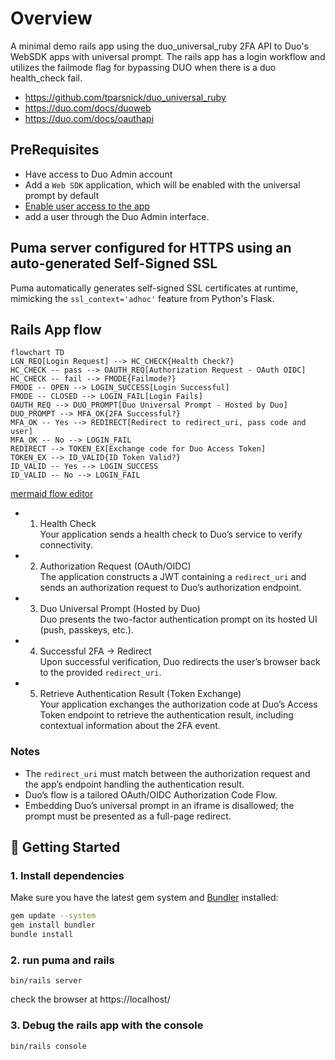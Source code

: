 
# Overview

A minimal demo rails app using the duo_universal_ruby 2FA API to Duo's WebSDK apps with universal prompt.
The rails app has a login workflow and utilizes the failmode flag for bypassing DUO when there is a duo health_check fail.

- https://github.com/tparsnick/duo_universal_ruby
- https://duo.com/docs/duoweb
- https://duo.com/docs/oauthapi

## PreRequisites
- Have access to Duo Admin account
- Add a `Web SDK` application, which will be enabled with the universal prompt by default
- [Enable user access to the app](https://duo.com/docs/protecting-applications#user-access)
- add a user through the Duo Admin interface.

## Puma server configured for HTTPS using an auto-generated Self-Signed SSL
Puma automatically generates self-signed SSL certificates at runtime, mimicking the `ssl_context='adhoc'` feature from Python's Flask.

## Rails App flow

```mermaid
flowchart TD
LGN_REQ[Login Request] --> HC_CHECK{Health Check?}
HC_CHECK -- pass --> OAUTH_REQ[Authorization Request - OAuth OIDC]
HC_CHECK -- fail --> FMODE{Failmode?}
FMODE -- OPEN --> LOGIN_SUCCESS[Login Successful]
FMODE -- CLOSED --> LOGIN_FAIL[Login Fails]
OAUTH_REQ --> DUO_PROMPT[Duo Universal Prompt - Hosted by Duo]
DUO_PROMPT --> MFA_OK{2FA Successful?}
MFA_OK -- Yes --> REDIRECT[Redirect to redirect_uri, pass code and user]
MFA_OK -- No --> LOGIN_FAIL
REDIRECT --> TOKEN_EX[Exchange code for Duo Access Token]
TOKEN_EX --> ID_VALID{ID Token Valid?}
ID_VALID -- Yes --> LOGIN_SUCCESS
ID_VALID -- No --> LOGIN_FAIL
```
[mermaid flow editor](https://mermaid.live/)

- 1. Health Check  
Your application sends a health check to Duo’s service to verify connectivity.

- 2. Authorization Request (OAuth/OIDC)  
The application constructs a JWT containing a `redirect_uri` and sends an authorization request to Duo’s authorization endpoint.

- 3. Duo Universal Prompt (Hosted by Duo)  
Duo presents the two-factor authentication prompt on its hosted UI (push, passkeys, etc.).

- 4. Successful 2FA → Redirect  
Upon successful verification, Duo redirects the user’s browser back to the provided `redirect_uri`.

- 5. Retrieve Authentication Result (Token Exchange)  
Your application exchanges the authorization code at Duo’s Access Token endpoint to retrieve the authentication result, including contextual information about the 2FA event.


### Notes

- The `redirect_uri` must match between the authorization request and the app’s endpoint handling the authentication result.
- Duo’s flow is a tailored OAuth/OIDC Authorization Code Flow.
- Embedding Duo’s universal prompt in an iframe is disallowed; the prompt must be presented as a full-page redirect.


## 🚀 Getting Started

### 1. Install dependencies

Make sure you have  the latest gem system  and [Bundler](https://bundler.io/) installed:

```bash
gem update --system
gem install bundler
bundle install
```

### 2. run puma and rails
```
bin/rails server
```
check the browser at https://localhost/

### 3. Debug the rails app with the console
```
bin/rails console
```

